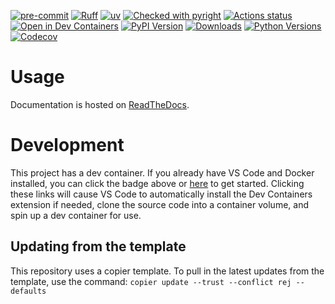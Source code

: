 [![pre-commit](https://img.shields.io/badge/pre--commit-enabled-brightgreen?logo=pre-commit&logoColor=white)](https://github.com/pre-commit/pre-commit)
[![Ruff](https://img.shields.io/endpoint?url=https://raw.githubusercontent.com/astral-sh/ruff/main/assets/badge/v2.json)](https://github.com/astral-sh/ruff)
[![uv](https://img.shields.io/endpoint?url=https://raw.githubusercontent.com/astral-sh/uv/main/assets/badge/v0.json)](https://github.com/astral-sh/uv)
[![Checked with pyright](https://microsoft.github.io/pyright/img/pyright_badge.svg)](https://microsoft.github.io/pyright/)
[![Actions status](https://github.com/LabAutomationAndScreening/ephemeral-pulumi-deploy/actions/workflows/ci.yaml/badge.svg?branch=main)](https://github.com/LabAutomationAndScreening/ephemeral-pulumi-deploy/actions)
[![Open in Dev Containers](https://img.shields.io/static/v1?label=Dev%20Containers&message=Open&color=blue)](https://vscode.dev/redirect?url=vscode://ms-vscode-remote.remote-containers/cloneInVolume?url=https://github.com/LabAutomationAndScreening/ephemeral-pulumi-deploy)
[![PyPI Version](https://img.shields.io/pypi/v/ephemeral-pulumi-deploy.svg)](https://pypi.org/project/ephemeral-pulumi-deploy/)
[![Downloads](https://pepy.tech/badge/ephemeral-pulumi-deploy)](https://pepy.tech/project/ephemeral-pulumi-deploy)
[![Python Versions](https://img.shields.io/pypi/pyversions/ephemeral-pulumi-deploy.svg)](https://pypi.org/project/ephemeral-pulumi-deploy/)
[![Codecov](https://codecov.io/gh/LabAutomationAndScreening/ephemeral-pulumi-deploy/branch/main/graph/badge.svg)](https://codecov.io/gh/LabAutomationAndScreening/ephemeral-pulumi-deploy)

# Usage
Documentation is hosted on [ReadTheDocs](https://ephemeral-pulumi-deploy.readthedocs.io/en/latest/?badge=latest).

# Development
This project has a dev container. If you already have VS Code and Docker installed, you can click the badge above or [here](https://vscode.dev/redirect?url=vscode://ms-vscode-remote.remote-containers/cloneInVolume?url=https://github.com/LabAutomationAndScreening/ephemeral-pulumi-deploy) to get started. Clicking these links will cause VS Code to automatically install the Dev Containers extension if needed, clone the source code into a container volume, and spin up a dev container for use.







## Updating from the template
This repository uses a copier template. To pull in the latest updates from the template, use the command:
`copier update --trust --conflict rej --defaults`
